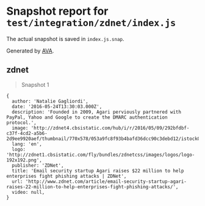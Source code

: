 # Snapshot report for `test/integration/zdnet/index.js`

The actual snapshot is saved in `index.js.snap`.

Generated by [AVA](https://avajs.dev).

## zdnet

> Snapshot 1

    {
      author: 'Natalie Gagliordi',
      date: '2016-05-24T13:30:03.000Z',
      description: 'Founded in 2009, Agari perviously partnered with PayPal, Yahoo and Google to create the DMARC authentication protocol.',
      image: 'http://zdnet4.cbsistatic.com/hub/i/r/2016/05/09/292bfdbf-c37f-4cd2-a5b6-2d9ee9920aef/thumbnail/770x578/053a9fc8f93b4bafd36dcc90c3debd12/istock000074135653medium.jpg',
      lang: 'en',
      logo: 'http://zdnet1.cbsistatic.com/fly/bundles/zdnetcss/images/logos/logo-192x192.png',
      publisher: 'ZDNet',
      title: 'Email security startup Agari raises $22 million to help enterprises fight phishing attacks | ZDNet',
      url: 'http://www.zdnet.com/article/email-security-startup-agari-raises-22-million-to-help-enterprises-fight-phishing-attacks/',
      video: null,
    }
